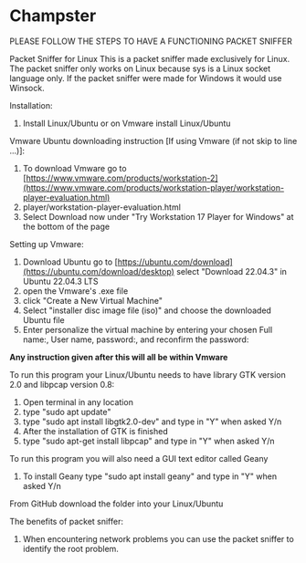 # Champster

PLEASE FOLLOW THE STEPS TO HAVE A FUNCTIONING PACKET SNIFFER

Packet Sniffer for Linux
This is a packet sniffer made exclusively for Linux. The packet sniffer only works on Linux because sys is a Linux socket language only. If the packet sniffer were made for Windows it would use Winsock.

Installation:
 1. Install Linux/Ubuntu or on Vmware install Linux/Ubuntu

Vmware Ubuntu downloading instruction [If using Vmware (if not skip to line ...)]: 
 1. To download Vmware go to [https://www.vmware.com/products/workstation-2](https://www.vmware.com/products/workstation-player/workstation-player-evaluation.html) 
 2. player/workstation-player-evaluation.html
 3. Select Download now under "Try Workstation 17 Player for Windows" at the bottom of the page

Setting up Vmware:
 1. Download Ubuntu go to [https://ubuntu.com/download](https://ubuntu.com/download/desktop) select "Download 22.04.3" in Ubuntu 22.04.3 LTS
 2. open the Vmware's .exe file
 3. click "Create a New Virtual Machine"
 4. Select "installer disc image file (iso)" and choose the downloaded Ubuntu file
 5. Enter personalize the virtual machine by entering your chosen Full name:, User name, password:, and reconfirm the password:

**Any instruction given after this will all be within Vmware**

To run this program your Linux/Ubuntu needs to have library GTK version 2.0 and libpcap version 0.8:
 1. Open terminal in any location
 2. type "sudo apt update"
 3. type "sudo apt install libgtk2.0-dev" and type in "Y" when asked Y/n
 4. After the installation of GTK is finished
 5. type "sudo apt-get install libpcap" and type in "Y" when asked Y/n

To run this program you will also need a GUI text editor called Geany
 1. To install Geany type "sudo apt install geany" and type in "Y" when asked Y/n

From GitHub download the folder into your Linux/Ubuntu


The benefits of packet sniffer:
  1. When encountering network problems you can use the packet sniffer to identify the root problem.

